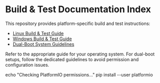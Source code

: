 
# Build & Test Documentation Index

This repository provides platform-specific build and test instructions:

- [Linux Build & Test Guide](BUILD_AND_TEST_LINUX.md)
- [Windows Build & Test Guide](BUILD_AND_TEST_WINDOWS.md)
- [Dual-Boot System Guidelines](DUAL_BOOT_GUIDELINES.md)

Refer to the appropriate guide for your operating system. For dual-boot setups, follow the dedicated guidelines to avoid permission and configuration issues.

echo "Checking PlatformIO permissions..."
pip install --user platformio

